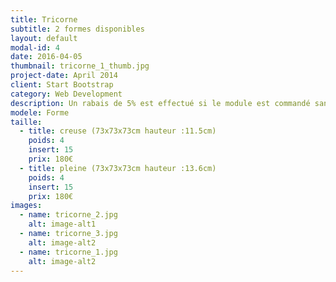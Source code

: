 ```yaml
---
title: Tricorne
subtitle: 2 formes disponibles
layout: default
modal-id: 4
date: 2016-04-05
thumbnail: tricorne_1_thumb.jpg
project-date: April 2014
client: Start Bootstrap
category: Web Development
description: Un rabais de 5% est effectué si le module est commandé sans inserts.
modele: Forme
taille:
  - title: creuse (73x73x73cm hauteur :11.5cm)
    poids: 4
    insert: 15
    prix: 180€
  - title: pleine (73x73x73cm hauteur :13.6cm)
    poids: 4
    insert: 15
    prix: 180€
images:
  - name: tricorne_2.jpg
    alt: image-alt1
  - name: tricorne_3.jpg
    alt: image-alt2
  - name: tricorne_1.jpg
    alt: image-alt2
---
```

